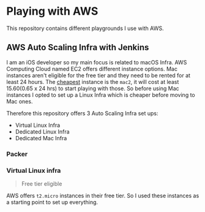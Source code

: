 # Playing with AWS

This repository contains different playgrounds I use with AWS.

## AWS Auto Scaling Infra with Jenkins

I am an iOS developer so my main focus is related to macOS Infra.
AWS Computing Cloud named EC2 offers different instance options. Mac instances aren't eligible for the free tier and they need to be rented for at least 24 hours. The [cheapest](https://aws.amazon.com/ec2/dedicated-hosts/pricing) instance is the `mac2`, it will cost at least $15.60 ($0.65 x 24 hrs) to start playing with those.
So before using Mac instances I opted to set up a Linux Infra which is cheaper before moving to Mac ones.

Therefore this repository offers 3 Auto Scaling Infra set ups:
- Virtual Linux Infra
- Dedicated Linux Infra
- Dedicated Mac Infra

### Packer



### Virtual Linux infra

> Free tier eligible

AWS offers `t2.micro` instances in their free tier. So I used these instances as a starting point to set up everything.
